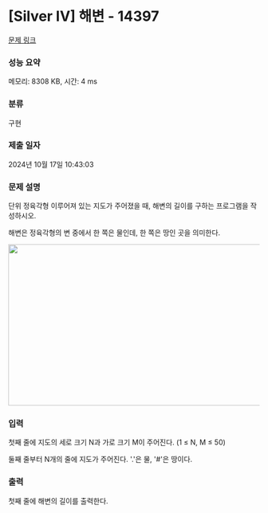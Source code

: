 # [Silver IV] 해변 - 14397 

[문제 링크](https://www.acmicpc.net/problem/14397) 

### 성능 요약

메모리: 8308 KB, 시간: 4 ms

### 분류

구현

### 제출 일자

2024년 10월 17일 10:43:03

### 문제 설명

<p>단위 정육각형 이루어져 있는 지도가 주어졌을 때, 해변의 길이를 구하는 프로그램을 작성하시오.</p>

<p>해변은 정육각형의 변 중에서 한 쪽은 물인데, 한 쪽은 땅인 곳을 의미한다.</p>

<p style="text-align:center"><img alt="" src="https://onlinejudgeimages.s3-ap-northeast-1.amazonaws.com/problem/14397/1.jpg" style="height:324px; width:621px"></p>

### 입력 

 <p>첫째 줄에 지도의 세로 크기 N과 가로 크기 M이 주어진다. (1 ≤ N, M ≤ 50)</p>

<p>둘째 줄부터 N개의 줄에 지도가 주어진다. '.'은 물, '#'은 땅이다.</p>

### 출력 

 <p>첫째 줄에 해변의 길이를 출력한다.</p>

